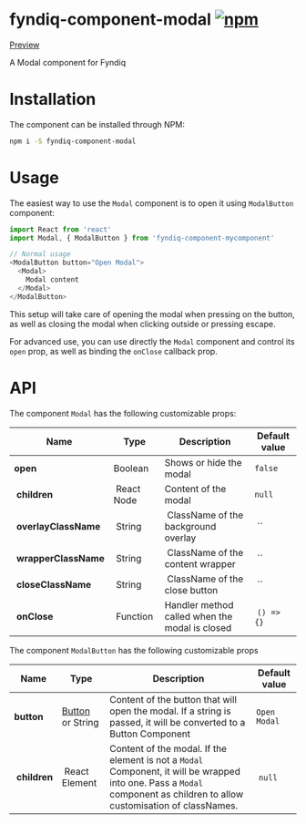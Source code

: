 # fyndiq-component-modal [![npm](https://img.shields.io/npm/v/fyndiq-component-modal.svg?maxAge=3600)](https://www.npmjs.com/package/fyndiq-component-modal)

[Preview](http://developers.fyndiq.com/fyndiq-ui/?selectedKind=Modal&selectedStory=default)

A Modal component for Fyndiq

# Installation

The component can be installed through NPM:

``` bash
npm i -S fyndiq-component-modal
```

# Usage

The easiest way to use the `Modal` component is to open it using `ModalButton` component:

``` js
import React from 'react'
import Modal, { ModalButton } from 'fyndiq-component-mycomponent'

// Normal usage
<ModalButton button="Open Modal">
  <Modal>
    Modal content
  </Modal>
</ModalButton>
```

This setup will take care of opening the modal when pressing on the button, as well as closing the modal when clicking outside or pressing escape.

For advanced use, you can use directly the `Modal` component and control its `open` prop, as well as binding the `onClose` callback prop.

# API

The component `Modal` has the following customizable props:

| Name | Type | Description | Default value |
|---|---|---|---|
| **open** | Boolean | Shows or hide the modal | `false` |
| **children** | React Node | Content of the modal | `null` |
| **overlayClassName** | String | ClassName of the background overlay | `` |
| **wrapperClassName** | String | ClassName of the content wrapper | `` |
| **closeClassName** | String | ClassName of the close button | `` |
| **onClose** | Function | Handler method called when the modal is closed | `() => {}` |

The component `ModalButton` has the following customizable props

| Name | Type | Description | Default value | 
|---|---|---|---|
| **button** | [Button](../fyndiq-component-button/) or String | Content of the button that will open the modal. If a string is passed, it will be converted to a Button Component | `Open Modal` |
| **children** | React Element | Content of the modal. If the element is not a `Modal` Component, it will be wrapped into one. Pass a `Modal` component as children to allow customisation of classNames. | `null` |
